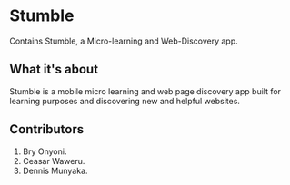 # Stumble
Contains Stumble, a Micro-learning and Web-Discovery app.

## What it's about
Stumble is a mobile micro learning and web page discovery app built for learning purposes and discovering new and helpful websites.

## Contributors
1. Bry Onyoni.
2. Ceasar Waweru.
3. Dennis Munyaka.
